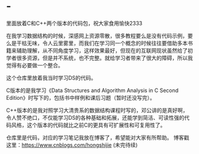 # -
里面放着C和C++两个版本的代码包，祝大家食用愉快2333

在我学习数据结构的时候，深感网上资源零散，很多教程要么是没有代码示例，要么是干枯无味，令人云里雾里，而我们在学习同一个概念的时候往往要借助多本书籍来辅助理解，从不同角度学习，这样效果最好，但现在的互联网现状虽然给了初学者很多资源，但是并不系统，也不完整。就给学习者带来了很大的障碍，所以我觉得有必要做一个整合。

这个仓库里放着我当时学习DS的代码。

C版本的是我学习《Data Structures and Algorithm Analysis in C Second Edition》时写下的，包括书中样例和课后习题（暂时还没写完）。

C++版本的是我对照学习大清贵系的数据结构课程时写的，邓公讲的是真好啊，令人赞不绝口，不仅能学习DS的各种基础和拓展，还能学到简洁、可读性强的代码风格，这个版本的代码就比之前C的更具有可扩展性和可复用性了。

仓库里是代码，对应的学习笔记我放在博客了，希望能对大家有所帮助。
博客戳这里：https://www.cnblogs.com/hongshijie    (未完待续)
